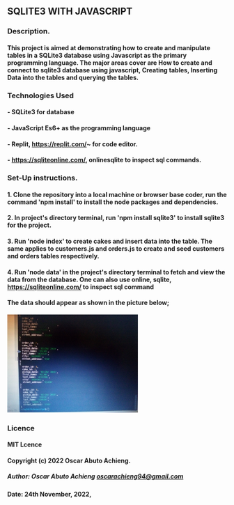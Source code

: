 ## SQLITE3 WITH JAVASCRIPT

### Description.
#### This project is aimed at demonstrating how to create and manipulate tables in a SQLite3 database using Javascript as the primary programming language. The major areas cover are How to create and connect to sqlite3 database using javascript, Creating tables, Inserting Data into the tables and querying the tables.

### Technologies Used 
#### - SQLite3 for database
#### - JavaScript Es6+ as the programming language
#### - Replit, https://replit.com/~ for code editor.
#### - https://sqliteonline.com/, onlinesqlite to inspect sql commands.

### Set-Up instructions.
#### 1. Clone the repository into a local machine or browser base coder, run the command 'npm install' to install the node packages and dependencies.
#### 2. In project's directory terminal, run 'npm install sqlite3' to install sqlite3 for the project.
#### 3. Run 'node index' to create cakes and insert data into the table. The same applies to customers.js and orders.js to create and seed customers and orders tables respectively.
#### 4. Run 'node data' in the project's directory terminal to fetch and view the data from the database. One can also use online, sqlite, https://sqliteonline.com/ to inspect sql command
#### The data should appear as shown in the picture below;


<img  src="./IMG_20221124_220932.jpg"
  alt="Alt text"
  title="Optional title"
  style="display: inline-block; margin: 0 auto; max-width: 300px">



### Licence 
#### MIT Lcence
#### Copyright (c) 2022 Oscar Abuto Achieng.


##### Author: Oscar Abuto Achieng  oscarachieng94@gmail.com
#### Date: 24th November, 2022,